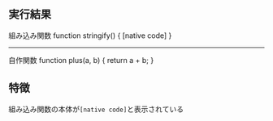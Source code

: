 ## 実行結果

組み込み関数
function stringify() { [native code] }

---

自作関数
function plus(a, b) {
return a + b;
}

## 特徴

組み込み関数の本体が`[native code]`と表示されている
